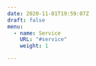 ```yaml
---
date: 2020-11-01T19:59:07Z
draft: false
menu:
  - name: Service
    URL: "#service"
    weight: 1

---
```

